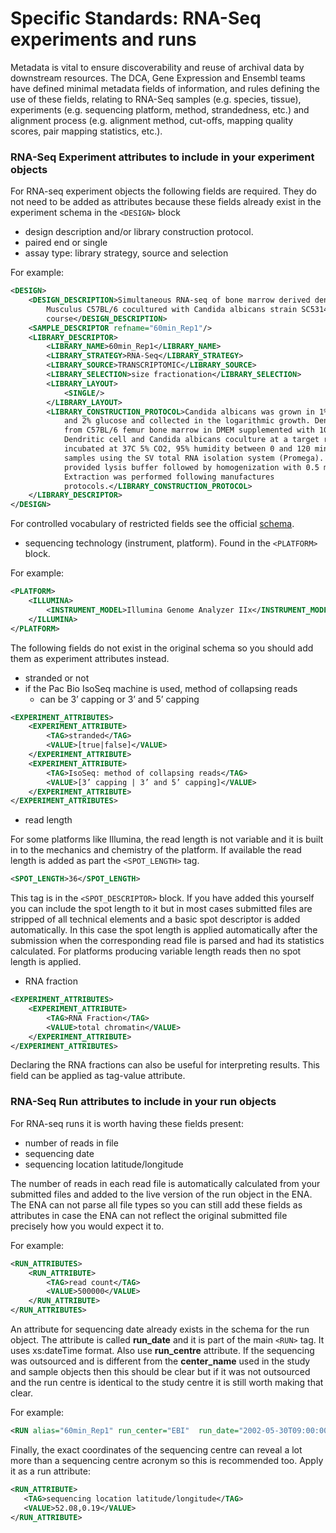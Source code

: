 # Specific Standards: RNA-Seq experiments and runs

<!-- ERX012205 -->

Metadata is vital to ensure discoverability and reuse of archival data by downstream resources. The DCA, Gene Expression and Ensembl teams have defined minimal metadata fields of information, and rules defining the use of these fields, relating to RNA-Seq samples (e.g. species, tissue), experiments (e.g. sequencing platform, method, strandedness, etc.) and alignment process (e.g. alignment method, cut-offs, mapping quality scores, pair mapping statistics, etc.). 

### RNA-Seq Experiment attributes to include in your experiment objects

For RNA-seq experiment objects the following fields are required. They do not need to be added as attributes because these fields already exist in the experiment schema in the `<DESIGN>` block

+ design description and/or library construction protocol.  
+ paired end or single
+ assay type: library strategy, source and selection

For example:

```xml
<DESIGN>
    <DESIGN_DESCRIPTION>Simultaneous RNA-seq of bone marrow derived dendritic cells from Mus
        Musculus C57BL/6 cocultured with Candida albicans strain SC5314 over a 2 hour infection time
        course</DESIGN_DESCRIPTION>
    <SAMPLE_DESCRIPTOR refname="60min_Rep1"/>  
    <LIBRARY_DESCRIPTOR>
        <LIBRARY_NAME>60min_Rep1</LIBRARY_NAME>
        <LIBRARY_STRATEGY>RNA-Seq</LIBRARY_STRATEGY>
        <LIBRARY_SOURCE>TRANSCRIPTOMIC</LIBRARY_SOURCE>
        <LIBRARY_SELECTION>size fractionation</LIBRARY_SELECTION>
        <LIBRARY_LAYOUT>
            <SINGLE/>
        </LIBRARY_LAYOUT>
        <LIBRARY_CONSTRUCTION_PROTOCOL>Candida albicans was grown in 1% yeast extract, 2% peptone,
            and 2% glucose and collected in the logarithmic growth. Dendritic cells were derived
            from C57BL/6 femur bone marrow in DMEM supplemented with 10% FCS, and 15 % GM-CSF.
            Dendritic cell and Candida albicans coculture at a target ratio of 1:1 Samples were
            incubated at 37C 5% CO2, 95% humidity between 0 and 120 min. We isolated total RNA from
            samples using the SV total RNA isolation system (Promega). Cells were scraped in the
            provided lysis buffer followed by homogenization with 0.5 mm acid washed glass beads.
            Extraction was performed following manufactures
            protocols.</LIBRARY_CONSTRUCTION_PROTOCOL>
    </LIBRARY_DESCRIPTOR>
</DESIGN>
```

For controlled vocabulary of restricted fields see the official <a href="ftp://ftp.ebi.ac.uk/pub/databases/ena/doc/xsd/sra_1_5/SRA.experiment.xsd">schema</a>.

+ sequencing technology (instrument, platform). Found in the `<PLATFORM>` block.

For example:

```xml
<PLATFORM>
    <ILLUMINA>
        <INSTRUMENT_MODEL>Illumina Genome Analyzer IIx</INSTRUMENT_MODEL>
    </ILLUMINA>
</PLATFORM>
```

The following fields do not exist in the original schema so you should add them as experiment attributes instead.

+ stranded or not
+ if the Pac Bio IsoSeq machine is used, method of collapsing reads
  * can be 3’ capping or 3’ and 5’ capping 

```xml
<EXPERIMENT_ATTRIBUTES>
    <EXPERIMENT_ATTRIBUTE>
        <TAG>stranded</TAG>
        <VALUE>[true|false]</VALUE>
    </EXPERIMENT_ATTRIBUTE>
    <EXPERIMENT_ATTRIBUTE>
        <TAG>IsoSeq: method of collapsing reads</TAG>
        <VALUE>[3’ capping | 3’ and 5’ capping]</VALUE>
    </EXPERIMENT_ATTRIBUTE>
</EXPERIMENT_ATTRIBUTES>
```

+ read length 

For some platforms like Illumina, the read length is not variable and it is built in to the mechanics and chemistry of the platform. If available the read length is added as part the `<SPOT_LENGTH>` tag. 

```xml
<SPOT_LENGTH>36</SPOT_LENGTH>
```

This tag is in the `<SPOT_DESCRIPTOR>` block. If you have added this yourself you can include the spot length to it but in most cases submitted files are stripped of all technical elements and a basic spot descriptor is added automatically. In this case the spot length is applied automatically after the submission when the corresponding read file is parsed and had its statistics calculated. For platforms producing variable length reads then no spot length is applied. 

+ RNA fraction

```xml
<EXPERIMENT_ATTRIBUTES>
    <EXPERIMENT_ATTRIBUTE>
        <TAG>RNA Fraction</TAG>
        <VALUE>total chromatin</VALUE>
    </EXPERIMENT_ATTRIBUTE>
</EXPERIMENT_ATTRIBUTES>
```

Declaring the RNA fractions can also be useful for interpreting results. This field can be applied as tag-value attribute.



### RNA-Seq Run attributes to include in your run objects

For RNA-seq runs it is worth having these fields present:

+ number of reads in file
+ sequencing date
+ sequencing location latitude/longitude

The number of reads in each read file is automatically calculated from your submitted files and added to the live version of the run object in the ENA. The ENA can not parse all file types so you can still add these fields as attributes in case the ENA can not reflect the original submitted file precisely how you would expect it to.

For example:

```xml
<RUN_ATTRIBUTES>
    <RUN_ATTRIBUTE>
        <TAG>read count</TAG>
        <VALUE>500000</VALUE>
    </RUN_ATTRIBUTE> 
</RUN_ATTRIBUTES>
```

An attribute for sequencing date already exists in the schema for the run object. The attribute is called **run_date** and it is part of the main `<RUN>` tag. It uses xs:dateTime format. Also use **run_centre** attribute. If the sequencing was outsourced and is different from the **center_name** used in the study and sample objects then this should be clear but if it was not outsourced and the run centre is identical to the study centre it is still worth making that clear.

For example:

```xml
<RUN alias="60min_Rep1" run_center="EBI"  run_date="2002-05-30T09:00:00">
```

Finally, the exact coordinates of the sequencing centre can reveal a lot more than a sequencing centre acronym so this is recommended too. Apply it as a run attribute:

```xml
<RUN_ATTRIBUTE>
   <TAG>sequencing location latitude/longitude</TAG>
   <VALUE>52.08,0.19</VALUE>
</RUN_ATTRIBUTE> 
```

